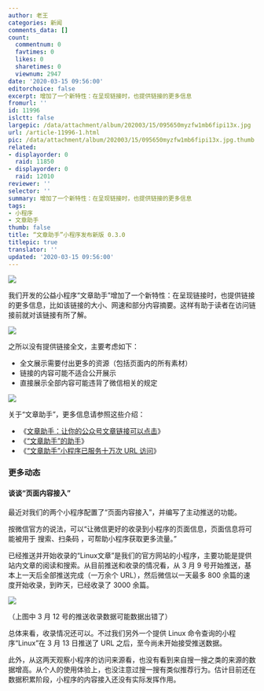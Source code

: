```yaml
---
author: 老王
categories: 新闻
comments_data: []
count:
  commentnum: 0
  favtimes: 0
  likes: 0
  sharetimes: 0
  viewnum: 2947
date: '2020-03-15 09:56:00'
editorchoice: false
excerpt: 增加了一个新特性：在呈现链接时，也提供链接的更多信息
fromurl: ''
id: 11996
islctt: false
largepic: /data/attachment/album/202003/15/095650myzfw1mb6fipi13x.jpg
url: /article-11996-1.html
pic: /data/attachment/album/202003/15/095650myzfw1mb6fipi13x.jpg.thumb.jpg
related:
- displayorder: 0
  raid: 11850
- displayorder: 0
  raid: 12010
reviewer: ''
selector: ''
summary: 增加了一个新特性：在呈现链接时，也提供链接的更多信息
tags:
- 小程序
- 文章助手
thumb: false
title: “文章助手”小程序发布新版 0.3.0
titlepic: true
translator: ''
updated: '2020-03-15 09:56:00'
---
```


![](/data/attachment/album/202003/15/095650myzfw1mb6fipi13x.jpg)


我们开发的公益小程序“文章助手”增加了一个新特性：在呈现链接时，也提供链接的更多信息，比如该链接的大小、网速和部分内容摘要。这样有助于读者在访问链接前就对该链接有所了解。


![](/data/attachment/album/202003/15/095923gr5itn4qt2yj4jd3.jpg)


之所以没有提供链接全文，主要考虑如下：


* 全文展示需要付出更多的资源（包括页面内的所有素材）
* 链接的内容可能不适合公开展示
* 直接展示全部内容可能违背了微信相关的规定


![](/data/attachment/album/202003/12/222018vz79985ho55sl58o.jpg)


关于“文章助手”，更多信息请参照这些介绍：


* 《[文章助手：让你的公众号文章链接可以点击](/article-10838-1.html)》
* 《[“文章助手”的助手](/article-10896-1.html)》
* 《[“文章助手”小程序已服务十万次 URL 访问](/article-11850-1.html)》


### 更多动态


#### 谈谈“页面内容接入”


最近对我们的两个小程序配置了“页面内容接入”，并编写了主动推送的功能。


按微信官方的说法，可以“让微信更好的收录到小程序的页面信息，页面信息将可能被用于 搜索、扫条码 ，可帮助小程序获取更多流量。”


已经推送并开始收录的“Linux文章”是我们的官方网站的小程序，主要功能是提供站内文章的阅读和搜索。从目前推送和收录的情况看，从 3 月 9 号开始推送，基本上一天后全部推送完成（一万余个 URL），然后微信以一天最多 800 余篇的速度开始收录，到昨天，已经收录了 3000 余篇。


![](/data/attachment/album/202003/15/094103nr46zr933ndlr88d.png)


（上图中 3 月 12 号的推送收录数据可能数据出错了）


总体来看，收录情况还可以。不过我们另外一个提供 Linux 命令查询的小程序“Linux”在 3 月 13 日推送了 URL 之后，至今尚未开始接受推送数据。


此外，从这两天观察小程序的访问来源看，也没有看到来自搜一搜之类的来源的数据增高。从个人的使用体验上，也没注意过搜一搜有类似推荐行为。估计目前还在数据积累阶段，小程序的内容接入还没有实际发挥作用。